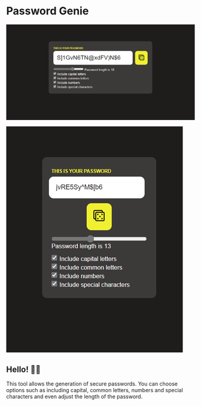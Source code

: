 # Password Genie
![Desktop preview](./assets/images/desktop_screenshot.png)

![Mobile preview](./assets/images/mobile_screenshot.png)

## Hello! 🔑🎲
This tool allows the generation of secure passwords. You can choose options such as including capital, common letters, numbers and special characters and even adjust the length of the password.